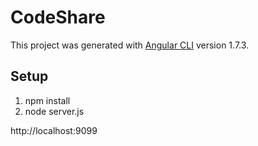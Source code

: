 # CodeShare

This project was generated with [Angular CLI](https://github.com/angular/angular-cli) version 1.7.3.

## Setup
1) npm install
2) node server.js

http://localhost:9099

